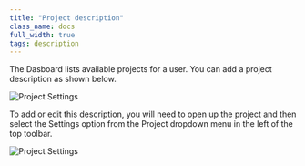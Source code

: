 ```yaml
---
title: "Project description"
class_name: docs
full_width: true
tags: description
---
```


The Dasboard lists available projects for a user. You can add a project description as shown below. 

![Project Settings](/img/docs/console-screen.png)

To add or edit this description, you will need to open up the project and then select the Settings option from the Project dropdown menu in the left of the top toolbar. 

![Project Settings](/img/docs/project-settings.png)



